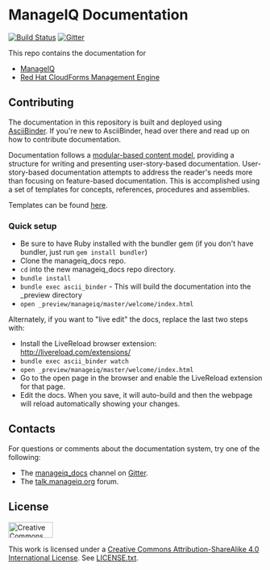 # ManageIQ Documentation

[![Build Status](https://travis-ci.org/ManageIQ/manageiq_docs.svg?branch=hammer)](https://travis-ci.org/ManageIQ/manageiq_docs)
[![Gitter](https://badges.gitter.im/ManageIQ/manageiq_docs.svg)](https://gitter.im/ManageIQ/manageiq_docs?utm_source=badge&utm_medium=badge&utm_campaign=pr-badge)

This repo contains the documentation for

* [ManageIQ](http://manageiq.org/)
* [Red Hat CloudForms Management Engine](http://www.redhat.com/en/technologies/cloud-computing/cloudforms/)

## Contributing

The documentation in this repository is built and deployed using [AsciiBinder](http://asciibinder.org).  If you're new to AsciiBinder, head over there and read up on how to contribute documentation.

Documentation follows a [modular-based content model](https://github.com/redhat-documentation/modular-docs), providing a structure for writing and presenting user-story-based documentation. User-story-based documentation attempts to address the reader's needs more than focusing on feature-based documentation. This is accomplished using a set of templates for concepts, references, procedures and assemblies. 

Templates can be found [here](https://github.com/redhat-documentation/modular-docs/tree/master/modular-docs-manual/files). 



### Quick setup

* Be sure to have Ruby installed with the bundler gem (if you don't have bundler, just run `gem install bundler`)
* Clone the manageiq_docs repo.
* `cd` into the new manageiq_docs repo directory.
* `bundle install`
* `bundle exec ascii_binder` - This will build the documentation into the _preview directory
* `open _preview/manageiq/master/welcome/index.html`

Alternately, if you want to "live edit" the docs, replace the last two steps with:

* Install the LiveReload browser extension: http://livereload.com/extensions/
* `bundle exec ascii_binder watch`
* `open _preview/manageiq/master/welcome/index.html`
* Go to the open page in the browser and enable the LiveReload extension for that page.
* Edit the docs.  When you save, it will auto-build and then the webpage will reload automatically showing your changes.

## Contacts

For questions or comments about the documentation system, try one of the following:

* The [manageiq_docs](https://gitter.im/ManageIQ/manageiq_docs) channel on [Gitter](https://gitter.im).
* The [talk.manageiq.org](http://talk.manageiq.org) forum.

## License

<img src="https://camo.githubusercontent.com/5b90073c55c29f75739b4b8f8ec044c82722a41c/687474703a2f2f6d6972726f72732e6372656174697665636f6d6d6f6e732e6f72672f70726573736b69742f627574746f6e732f38387833312f7376672f62792d73612e737667" alt="Creative Commons License" data-canonical-src="http://mirrors.creativecommons.org/presskit/buttons/88x31/svg/by-sa.svg" height="31px" width="88px">

This work is licensed under a [Creative Commons Attribution-ShareAlike 4.0 International License](http://creativecommons.org/licenses/by-sa/4.0/).
See [LICENSE.txt](LICENSE.txt).
